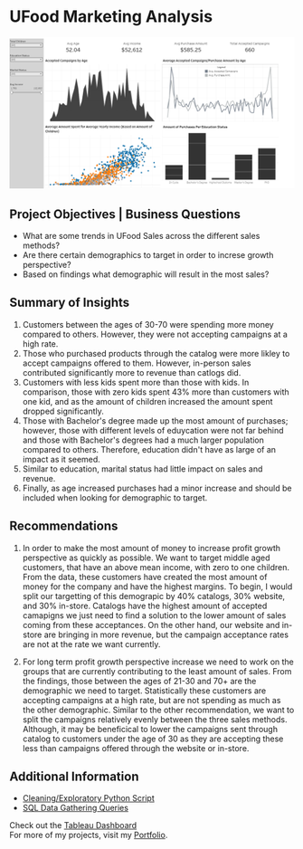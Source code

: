 # UFood Marketing Analysis
![Tableau Dashboard](Tableau%20Dashboard.png)

## Project Objectives | Business Questions
- What are some trends in UFood Sales across the different sales methods?
- Are there certain demographics to target in order to increse growth perspective?
- Based on findings what demographic will result in the most sales?

## Summary of Insights
1. Customers between the ages of 30-70 were spending more money compared to others. However, they were not accepting campaigns at a high rate. 
2. Those who purchased products through the catalog were more likley to accept campaigns offered to them. However, in-person sales contributed significantly more to revenue than catlogs did.
3. Customers with less kids spent more than those with kids. In comparison, those with zero kids spent 43% more than customers with one kid, and as the amount of children increased the amount spent dropped significantly.
4. Those with Bachelor's degree made up the most amount of purchases; however, those with different levels of eduycation were not far behind and those with Bachelor's degrees had a much larger population compared to others. Therefore, education didn't have as large of an impact as it seemed.
5. Similar to education, marital status had little impact on sales and revenue.
6. Finally, as age increased purchases had a minor increase and should be included when looking for demographic to target.
## Recommendations
1. In order to make the most amount of money to increase profit growth perspective as quickly as possible. We want to target middle aged customers, that have an above mean income, with zero to one children. From the data, these customers have created the most amount of money for the company and have the highest margins. To begin, I would split our targetting of this demograpic by 40% catalogs, 30% website, and 30% in-store. Catalogs have the highest amount of accepted camapigns we just need to find a solution to the lower amount of sales coming from these acceptances. On the other hand, our website and in-store are bringing in more revenue, but the campaign acceptance rates are not at the rate we want currently.

2. For long term profit growth perspective increase we need to work on the groups that are currently contributing to the least amount of sales. From the findings, those between the ages of 21-30 and 70+ are the demographic we need to target. Statistically these customers are accepting campaigns at a high rate, but are not spending as much as the other demographic. Similar to the other recommendation, we want to split the campaigns relatively evenly between the three sales methods. Although, it may be beneficical to lower the campaigns sent through catalog to customers under the age of 30 as they are accepting these less than campaigns offered through the website or in-store.

## Additional Information
- [Cleaning/Exploratory Python Script](https://github.com/Blake-Allan-Smith/U-Food-Marketing-Analysis/blob/main/UFood%20Data%20Analysis.ipynb)
- [SQL Data Gathering Queries](https://github.com/Blake-Allan-Smith/U-Food-Marketing-Analysis/blob/main/ufood-queries.sql)

Check out the [Tableau Dashboard](https://public.tableau.com/app/profile/blake.smith1551/viz/UFoodMarketingDashboard/Dashboard1#1)  
For more of my projects, visit my [Portfolio](https://blakeallansmith.wixsite.com/portfolio).
